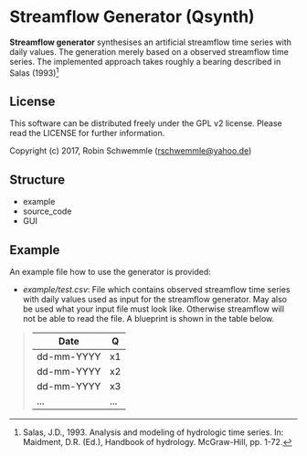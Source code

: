 Streamflow Generator (Qsynth)
=============================

**Streamflow generator** synthesises an artificial streamflow time series with daily values. The generation merely based on a observed streamflow time series. The implemented approach takes roughly a bearing described in Salas (1993)[^1]

License
---
This software can be distributed freely under the GPL v2 license. Please read the LICENSE for further information.

Copyright (c) 2017, Robin Schwemmle (<rschwemmle@yahoo.de>)

Structure
---
* example
* source_code
* GUI

Example
---
An example file how to use the generator is provided:

- *example/test.csv*: File which contains observed streamflow time series with daily values used as input for the streamflow generator. May also be used what your input file must look like. Otherwise streamflow will not be able to read the file. A blueprint is shown in the table below.

> **Date**           | **Q**
> -------------------|------
> dd-mm-YYYY       | x1
> dd-mm-YYYY       | x2
> dd-mm-YYYY       | x3
>  ...                        | ...

 [^1]: Salas, J.D., 1993. Analysis and modeling of hydrologic time series. In: Maidment, D.R. (Ed.), Handbook of hydrology. McGraw-Hill, pp. 1-72.
